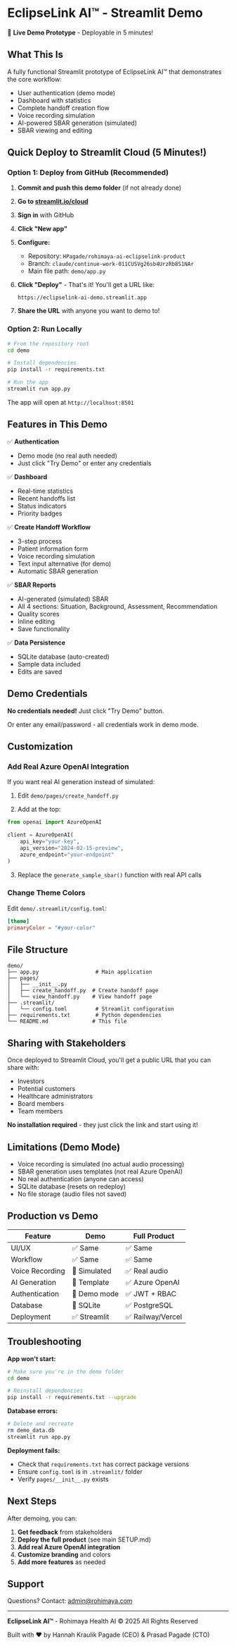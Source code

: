 # EclipseLink AI™ - Streamlit Demo

🚀 **Live Demo Prototype** - Deployable in 5 minutes!

## What This Is

A fully functional Streamlit prototype of EclipseLink AI™ that demonstrates the core workflow:
- User authentication (demo mode)
- Dashboard with statistics
- Complete handoff creation flow
- Voice recording simulation
- AI-powered SBAR generation (simulated)
- SBAR viewing and editing

## Quick Deploy to Streamlit Cloud (5 Minutes!)

### Option 1: Deploy from GitHub (Recommended)

1. **Commit and push this demo folder** (if not already done)

2. **Go to [streamlit.io/cloud](https://streamlit.io/cloud)**

3. **Sign in** with GitHub

4. **Click "New app"**

5. **Configure:**
   - Repository: `HPagade/rohimaya-ai-eclipselink-product`
   - Branch: `claude/continue-work-011CUSVg26sb4UrzRb8S1NAr`
   - Main file path: `demo/app.py`

6. **Click "Deploy"** - That's it! You'll get a URL like:
   ```
   https://eclipselink-ai-demo.streamlit.app
   ```

7. **Share the URL** with anyone you want to demo to!

### Option 2: Run Locally

```bash
# From the repository root
cd demo

# Install dependencies
pip install -r requirements.txt

# Run the app
streamlit run app.py
```

The app will open at `http://localhost:8501`

## Features in This Demo

✅ **Authentication**
- Demo mode (no real auth needed)
- Just click "Try Demo" or enter any credentials

✅ **Dashboard**
- Real-time statistics
- Recent handoffs list
- Status indicators
- Priority badges

✅ **Create Handoff Workflow**
- 3-step process
- Patient information form
- Voice recording simulation
- Text input alternative (for demo)
- Automatic SBAR generation

✅ **SBAR Reports**
- AI-generated (simulated) SBAR
- All 4 sections: Situation, Background, Assessment, Recommendation
- Quality scores
- Inline editing
- Save functionality

✅ **Data Persistence**
- SQLite database (auto-created)
- Sample data included
- Edits are saved

## Demo Credentials

**No credentials needed!** Just click "Try Demo" button.

Or enter any email/password - all credentials work in demo mode.

## Customization

### Add Real Azure OpenAI Integration

If you want real AI generation instead of simulated:

1. Edit `demo/pages/create_handoff.py`

2. Add at the top:
```python
from openai import AzureOpenAI

client = AzureOpenAI(
    api_key="your-key",
    api_version="2024-02-15-preview",
    azure_endpoint="your-endpoint"
)
```

3. Replace the `generate_sample_sbar()` function with real API calls

### Change Theme Colors

Edit `demo/.streamlit/config.toml`:
```toml
[theme]
primaryColor = "#your-color"
```

## File Structure

```
demo/
├── app.py                  # Main application
├── pages/
│   ├── __init__.py
│   ├── create_handoff.py  # Create handoff page
│   └── view_handoff.py    # View handoff page
├── .streamlit/
│   └── config.toml         # Streamlit configuration
├── requirements.txt        # Python dependencies
└── README.md              # This file
```

## Sharing with Stakeholders

Once deployed to Streamlit Cloud, you'll get a public URL that you can share with:
- Investors
- Potential customers
- Healthcare administrators
- Board members
- Team members

**No installation required** - they just click the link and start using it!

## Limitations (Demo Mode)

- Voice recording is simulated (no actual audio processing)
- SBAR generation uses templates (not real Azure OpenAI)
- No real authentication (anyone can access)
- SQLite database (resets on redeploy)
- No file storage (audio files not saved)

## Production vs Demo

| Feature | Demo | Full Product |
|---------|------|--------------|
| UI/UX | ✅ Same | ✅ Same |
| Workflow | ✅ Same | ✅ Same |
| Voice Recording | 🔶 Simulated | ✅ Real audio |
| AI Generation | 🔶 Template | ✅ Azure OpenAI |
| Authentication | 🔶 Demo mode | ✅ JWT + RBAC |
| Database | 🔶 SQLite | ✅ PostgreSQL |
| Deployment | ✅ Streamlit | ✅ Railway/Vercel |

## Troubleshooting

**App won't start:**
```bash
# Make sure you're in the demo folder
cd demo

# Reinstall dependencies
pip install -r requirements.txt --upgrade
```

**Database errors:**
```bash
# Delete and recreate
rm demo_data.db
streamlit run app.py
```

**Deployment fails:**
- Check that `requirements.txt` has correct package versions
- Ensure `config.toml` is in `.streamlit/` folder
- Verify `pages/__init__.py` exists

## Next Steps

After demoing, you can:

1. **Get feedback** from stakeholders
2. **Deploy the full product** (see main SETUP.md)
3. **Add real Azure OpenAI integration**
4. **Customize branding** and colors
5. **Add more features** as needed

## Support

Questions? Contact: admin@rohimaya.com

---

**EclipseLink AI™** - Rohimaya Health AI
© 2025 All Rights Reserved

Built with ❤️ by Hannah Kraulik Pagade (CEO) & Prasad Pagade (CTO)
